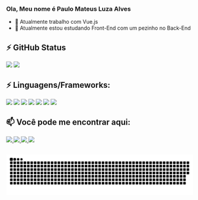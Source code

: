 ### Ola, Meu nome é Paulo Mateus Luza Alves

- 🔭 Atualmente trabalho com Vue.js
- 🌱 Atualmente estou estudando Front-End com um pezinho no Back-End

## ⚡ GitHub Status
<div>
  <img height="180em" width="auto" src="https://github-readme-stats.vercel.app/api?username=TTeuZ&show_icons=true&theme=radical&include_all_commits=true&count_private=true" />
  <img height="180em" width="auto" src="https://github-readme-stats.vercel.app/api/top-langs/?username=TTeuZ&layout=compact&langs_count=6&theme=radical&count_private=true" />
</div>

## ⚡ Linguagens/Frameworks: 
<div>
  <img src="https://img.shields.io/badge/Markdown-000000?style=for-the-badge&logo=markdown&logoColor=white" />
  <img src="https://img.shields.io/badge/HTML5-E34F26?style=for-the-badge&logo=html5&logoColor=white" />
  <img src="https://img.shields.io/badge/CSS3-1572B6?style=for-the-badge&logo=css3&logoColor=white" />
  <img src="https://img.shields.io/badge/JavaScript-323330?style=for-the-badge&logo=javascript&logoColor=F7DF1E" />
  <img src="https://img.shields.io/badge/Bootstrap-563D7C?style=for-the-badge&logo=bootstrap&logoColor=white" />
  <img src="https://img.shields.io/badge/MySQL-00000F?style=for-the-badge&logo=mysql&logoColor=white" />
  <img src="https://img.shields.io/badge/Vue.js-35495E?style=for-the-badge&logo=vue.js&logoColor=4FC08D" />
</div>

## 📫 Você pode me encontrar aqui:

<div>
  <a href="https://www.linkedin.com/in/paulo-mateus-luza-alves-69a73a162/" target="_blank">
    <img src="https://img.shields.io/badge/LinkedIn-0077B5?style=for-the-badge&logo=linkedin&logoColor=white" />
  </a>
  <a href="https://www.instagram.com/paulo_mla/" target="_blank">
    <img src="https://img.shields.io/badge/Instagram-E4405F?style=for-the-badge&logo=instagram&logoColor=white" />
  </a>
  <a href="https://www.facebook.com/paulomateus.luzaalves/" target="_blank">
    <img src="https://img.shields.io/badge/Facebook-1877F2?style=for-the-badge&logo=facebook&logoColor=white" />
  </a>
  <a href="https://gitlab.com/TTeuZ" target="_blank">
    <img src="https://img.shields.io/badge/GitLab-330F63?style=for-the-badge&logo=gitlab&logoColor=white" />
  </a>
</div>

##

![Snake animation](https://github.com/TTeuZ/TTeuZ/blob/output/github-contribution-grid-snake.svg)

<!--
**TTeuZ/TTeuZ** is a ✨ _special_ ✨ repository because its `README.md` (this file) appears on your GitHub profile.

Here are some ideas to get you started:

- 🔭 I’m currently working on ...
- 🌱 I’m currently learning ...
- 👯 I’m looking to collaborate on ...
- 🤔 I’m looking for help with ...
- 💬 Ask me about ...
- 📫 How to reach me: ...
- 😄 Pronouns: ...
- ⚡ Fun fact: ...
-->
